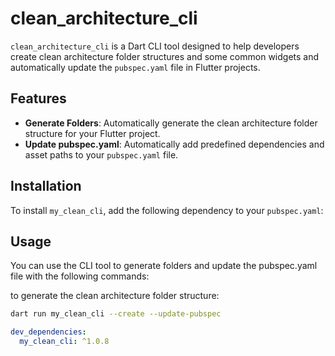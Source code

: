 # clean_architecture_cli

`clean_architecture_cli` is a Dart CLI tool designed to help developers create clean architecture folder structures and some common widgets and automatically update the `pubspec.yaml` file in Flutter projects.

## Features

- **Generate Folders**: Automatically generate the clean architecture folder structure for your Flutter project.
- **Update pubspec.yaml**: Automatically add predefined dependencies and asset paths to your `pubspec.yaml` file.

## Installation

To install `my_clean_cli`, add the following dependency to your `pubspec.yaml`:
##  Usage
You can use the CLI tool to generate folders and update the pubspec.yaml file with the following commands:

to generate the clean architecture folder structure:
```bash
dart run my_clean_cli --create --update-pubspec
```

```yaml
dev_dependencies:
  my_clean_cli: ^1.0.8
```
